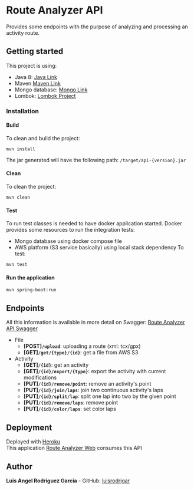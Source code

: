 # Route Analyzer API
Provides some endpoints with the purpose of analyzing and processing an activity route.
## Getting started
This project is using:
 - Java 8: [Java Link](https://www.java.com/es/download/)
 - Maven  [Maven Link](http://maven.apache.org/download.cgi)
 - Mongo database: [Mongo Link](https://docs.mongodb.com/manual/administration/install-community/)
 - Lombok: [Lombok Project](https://projectlombok.org)
### Installation
#### Build
To clean and build the project: 
```
mvn install
```
The jar generated will have the following path: `/target/api-{version}.jar`
#### Clean
To clean the project: 
```
mvn clean
```
#### Test
To run test classes is needed to have docker application started. 
Docker provides some resources to run the integration tests:
- Mongo database using docker compose file
- AWS platform (S3 service basically) using local stack dependency 
To test:
```
mvn test
```
#### Run the application
```
mvn spring-boot:run
```
## Endpoints
All this information is available in more detail on Swagger: [Route Analyzer API Swagger](https://route-analyzer-api.herokuapp.com/swagger-ui.html)
- File
  - **[POST]`/upload`**: uploading a route (xml: tcx/gpx)
  - **[GET]`/get/{type}/{id}`**: get a file from AWS S3
- Activity
  - **[GET]`/{id}`**: get an activity
  - **[GET]`/{id}/export/{type}`**: export the activity with current modifications
  - **[PUT]`/{id}/remove/point`**: remove an activity's point
  - **[PUT]`/{id}/join/laps`**: join two continuous activity's laps
  - **[PUT]`/{id}/split/lap`**: split one lap into two by the given point
  - **[PUT]`/{id}/remove/laps`**: remove point
  - **[PUT]`/{id}/color/laps`**: set color laps
## Deployment
Deployed with [Heroku](www.heroku.com)<br />
This application [Route Analyzer Web](https://routeanalyzer.herokuapp.com/) consumes this API
## Author
**Luis Angel Rodriguez Garcia** - GitHub: [luisrodrigar](https://github.com/luisrodrigar)
